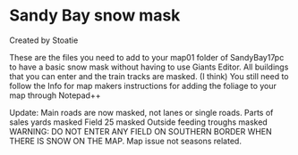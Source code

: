 # Sandy Bay snow mask

Created by Stoatie

These are the files you need to add to your map01 folder of SandyBay17pc to have a basic snow mask without having to use Giants Editor.
All buildings that you can enter and the train tracks are masked. (I think)
You still need to follow the Info for map makers instructions for adding the foliage to your map through Notepad++

Update:
Main roads are now masked, not lanes or single roads.
Parts of sales yards masked
Field 25 masked
Outside feeding troughs masked
WARNING: DO NOT ENTER ANY FIELD ON SOUTHERN BORDER WHEN THERE IS SNOW ON THE MAP. Map issue not seasons related.
